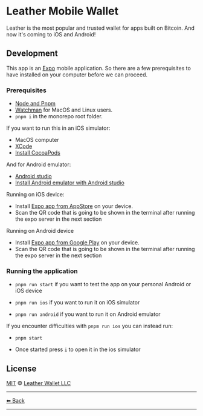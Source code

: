 # Leather Mobile Wallet

Leather is the most popular and trusted wallet for apps built on Bitcoin. And now it's coming to iOS and Android!

## Development

This app is an [Expo](https://expo.dev/) mobile application. So there are a few prerequisites to have installed on your computer before we can proceed.

### Prerequisites

- [Node and Pnpm](https://nodejs.org/en/download)
- [Watchman](https://facebook.github.io/watchman/docs/install#buildinstall) for MacOS and Linux users.
- `pnpm i` in the monorepo root folder.

If you want to run this in an iOS simulator:

- MacOS computer
- [XCode](https://apps.apple.com/am/app/xcode/id497799835)
- [Install CocoaPods](https://guides.cocoapods.org/using/getting-started.html)

And for Android emulator:

- [Android studio](https://developer.android.com/studio)
- [Install Android emulator with Android studio](https://developer.android.com/studio/run/emulator#avd)

Running on iOS device:

- Install [Expo app from AppStore](https://apps.apple.com/am/app/expo-go/id982107779) on your device.
- Scan the QR code that is going to be shown in the terminal after running the expo server in the next section

Running on Android device

- Install [Expo app from Google Play](https://play.google.com/store/apps/details?id=host.exp.exponent&pli=1) on your device.
- Scan the QR code that is going to be shown in the terminal after running the expo server in the next section

### Running the application

- `pnpm run start` if you want to test the app on your personal Android or iOS device

- `pnpm run ios` if you want to run it on iOS simulator

- `pnpm run android` if you want to run it on Android emulator

If you encounter difficulties with `pnpm run ios` you can instead run:

- `pnpm start`

- Once started press `i` to open it in the ios simulator

## License

[MIT](../../LICENSE) © [Leather Wallet LLC](https://github.com/leather-io/mono)

---

[⬅ Back](../../README.md)

---
